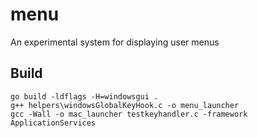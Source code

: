 # menu

An experimental system for displaying user menus


##  Build

	go build -ldflags -H=windowsgui .
	g++ helpers\windowsGlobalKeyHook.c -o menu_launcher
    gcc -Wall -o mac_launcher testkeyhandler.c -framework ApplicationServices


